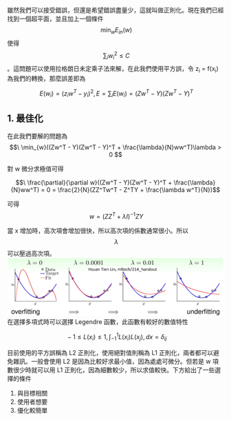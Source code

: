 雖然我們可以接受錯誤，但還是希望錯誤盡量少，這就叫做正則化。現在我們已經找到一個超平面，並且加上一個條件 $$\ \min_{w}E_{in}(w) $$ 使得 $$\ \sum_{i}w_{i}^2 ≤ C $$。這問題可以使用拉格朗日未定乘子法來解，在此我們使用平方誤，令 z<sub>i</sub> = f(x<sub>i</sub>) 為我們的轉換，那麼誤差即為

$$\ E(w_{i}) = (z_{i}w^T - y_{i})^2, E = \sum_{i}E(w_{i}) = (Zw^T - Y)(Zw^T - Y)^T $$

## 1. 最佳化
在此我們要解的問題為 $$\ \min_{w}((Zw^T - Y)(Zw^T - Y)^T + \frac{\lambda}{N}ww^T)\lambda > 0 $$

對 w 微分求極值可得

$$\ \frac{\partial}{\partial w}((Zw^T - Y)(Zw^T - Y)^T + \frac{\lambda}{N}ww^T) = 0 = \frac{2}{N}(ZZ^Tw^T - Z^TY + \frac{\lambda w^T}{N})$$

可得 $$\ w = (ZZ^T+\lambda I)^{-1} ZY $$

當 x 增加時，高次項會增加很快，所以高次項的係數通常很小。所以 $$\ \lambda $$ 可以壓過高次項。
![img](https://github.com/JrPhy/MachineLearning/blob/master/Support%20Vector%20Machine/img/Regularization.jpg)\
在選擇多項式時可以選擇 Legendre 函數，此函數有較好的數值特性

$$\ -1 ≤ L(x_{i}) ≤ 1, \int_{-1}^{1} L(x_{i})L(x_{j}), dx = \delta_{ij} $$

目前使用的平方誤稱為 L2 正則化，使用絕對值則稱為 L1 正則化，兩者都可以避免雜訊。一般會使用 L2 是因為比較好求最小值，因為處處可微分。但若是 w 項數很少時就可以用 L1 正則化，因為細數較少，所以求值較快。下方給出了一些選擇的條件
1. 與目標相關
2. 使用者想要
3. 優化較簡單
